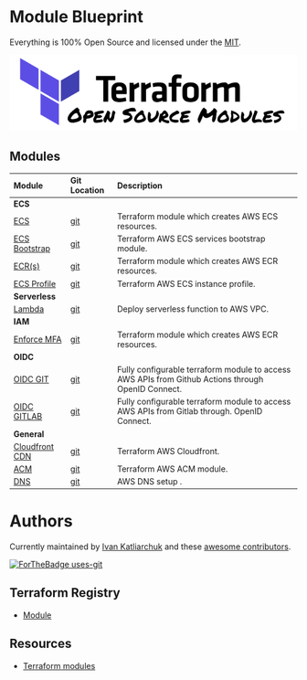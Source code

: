 # Module Blueprint


Everything is 100% Open Source and licensed under the [MIT](LICENSE).

[![Modules][logo]][website]

## Modules

| **Module**                        |    **Git Location**      | **Description**                    |
|:---------------------------------- |:--------------------------|:-----------------------------------|
|           **ECS**                  |
| [ECS][ecs.module]                  | [git](ecs.git)            | Terraform module which creates AWS ECS resources.
| [ECS Bootstrap][ecs-boot.module]   | [git](ecs-boot.git)       | Terraform AWS ECS services bootstrap module.
| [ECR(s)][ecrs.module]              | [git](ecrs.git)           | Terraform module which creates AWS ECR resources.
| [ECS Profile][ecs-prof.module]      | [git](ecs-prof.git)       | Terraform AWS ECS instance profile.
|           **Serverless**           |
| [Lambda][lambda.module]            | [git](lambda.git)         | Deploy serverless function to AWS VPC.
|           **IAM**                  |
| [Enforce MFA][mfa.module]          | [git](mfa.git)            | Terraform module which creates AWS ECR resources.
|           **OIDC**                 |
| [OIDC GIT][oidc-git.module]        | [git](oidc-git.git)       | Fully configurable terraform module to access AWS APIs from Github Actions through OpenID Connect.
| [OIDC GITLAB][oidc-gitlab.module]  | [git](oidc-gitlab.git)    | Fully configurable terraform module to access AWS APIs from Gitlab through. OpenID Connect.
|           **General**              |
| [Cloudfront CDN][cloudfront.module]| [git](cloudfront.git)     | Terraform AWS Cloudfront.
| [ACM][aws-acm.module]              | [git](aws-acm.git)        | Terraform AWS ACM module.
| [DNS][aws-dns.module]              | [git](aws-dns.git)        | AWS DNS setup .

# Authors

Currently maintained by [Ivan Katliarchuk](https://github.com/ivankatliarchuk) and these [awesome contributors](https://github.com/terraform-module/terraform-module-blueprint/graphs/contributors).

[![ForTheBadge uses-git](http://ForTheBadge.com/images/badges/uses-git.svg)](https://GitHub.com/)

## Terraform Registry

- [Module](https://registry.terraform.io/modules/terraform-module/todo/aws)

## Resources

- [Terraform modules](https://registry.terraform.io/namespaces/terraform-module)

[logo]: assets/open-source-modules.svg
[website]: https://github.com/orgs/terraform-module/repositories

[ecrs.module]: https://registry.terraform.io/modules/terraform-module/ecrs/aws
[ecrs.git]: https://github.com/terraform-module/terraform-aws-ecr

[lambda.module]: https://registry.terraform.io/modules/terraform-module/lambda/aws
[lambda.git]: https://github.com/terraform-module/terraform-aws-lambda

[mfa.module]: https://registry.terraform.io/modules/terraform-module/enforce-mfa/aws
[mfa.git]: https://github.com/terraform-module/terraform-aws-enforce-mfa

[ecs.module]: https://registry.terraform.io/modules/terraform-module/ecs/aws
[ecs.git]: https://github.com/terraform-module/terraform-aws-ecs

[ecs-boot.module]: https://registry.terraform.io/modules/terraform-module/ecs-bootstrap/aws
[ecs-boot.git]: https://github.com/terraform-module/terraform-aws-ecs-bootstrap

[ecs-prof.module]: https://registry.terraform.io/modules/terraform-module/ecs-instance-profile/aws/latest
[ecs-prof.git]: https://github.com/terraform-module/terraform-aws-ecs-instance-profile

[oidc-git.module]: https://registry.terraform.io/modules/terraform-module/github-oidc-provider/aws/latest
[oidc-git.git]: https://github.com/terraform-module/terraform-aws-github-oidc-provider

[oidc-gitlab.module]: https://registry.terraform.io/modules/terraform-module/gitlab-oidc-provider/aws
[oidc-gitlab.git]: https://github.com/terraform-module/terraform-aws-gitlab-oidc-provider

[cloudfront.module]: https://registry.terraform.io/modules/terraform-module/cloudfront/aws/latest
[cloudfront.git]: https://github.com/terraform-module/terraform-aws-cloudfront

[aws-acm.module]: https://registry.terraform.io/modules/terraform-module/acm/aws
[aws-acm.git]: https://github.com/terraform-module/terraform-aws-acm

[aws-dns.module]: https://registry.terraform.io/modules/terraform-module/dns/aws/latest
[aws-dns.git]: https://github.com/terraform-module/terraform-aws-dns
